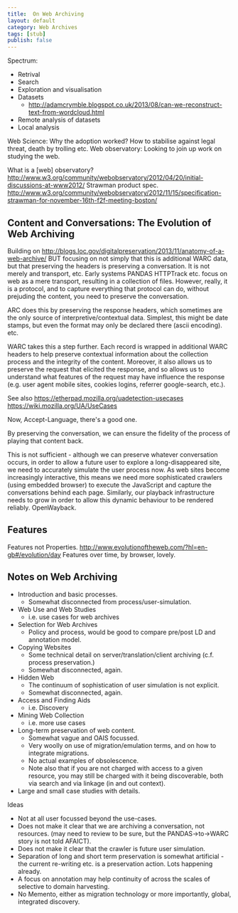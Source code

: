 ```yaml
---
title:  On Web Archiving
layout: default
category: Web Archives
tags: [stub]
publish: false
---
```


Spectrum:
- Retrival
- Search
- Exploration and visualisation
- Datasets
    - http://adamcrymble.blogspot.co.uk/2013/08/can-we-reconstruct-text-from-wordcloud.html
- Remote analysis of datasets
- Local analysis

Web Science: Why the adoption worked? How to stabilise against legal threat, death by trolling etc.
Web observatory: Looking to join up work on studying the web.


What is a [web] observatory?
http://www.w3.org/community/webobservatory/2012/04/20/initial-discussions-at-www2012/
Strawman product spec.
http://www.w3.org/community/webobservatory/2012/11/15/specification-strawman-for-november-16th-f2f-meeting-boston/



Content and Conversations: The Evolution of Web Archiving
---------------------------------------------------------

Building on http://blogs.loc.gov/digitalpreservation/2013/11/anatomy-of-a-web-archive/
BUT focusing on not simply that this is additional WARC data, but that preserving the headers is preserving a conversation. It is not merely and transport, etc. Early systems PANDAS HTTPTrack etc. focus on web as a mere transport, resulting in a collection of files. However, really, it is a protocol, and to capture everything that protocol can do, without prejuding the content, you need to preserve the conversation.

ARC does this by preserving the response headers, which sometimes are the only source of interpretive/contextual data. Simplest, this might be date stamps, but even the format may only be declared there (ascii encoding). etc.

WARC takes this a step further. Each record is wrapped in additional WARC headers to help preserve contextual information about the collection process and the integrity of the content. Moreover, it also allows us to preserve the request that elicited the response, and so allows us to understand what features of the request may have influence the response (e.g. user agent mobile sites, cookies logins, referrer google-search, etc.).

See also https://etherpad.mozilla.org/uadetection-usecases https://wiki.mozilla.org/UA/UseCases

Now, Accept-Language, there's a good one.

By preserving the conversation, we can ensure the fidelity of the process of playing that content back.

This is not sufficient - although we can preserve whatever conversation occurs, in order to allow a future user to explore a long-disappeared site, we need to accurately simulate the user process now. As web sites become increasingly interactive, this means we need more sophisticated crawlers (using embedded browser) to execute the JavaScript and capture the conversations behind each page. Similarly, our playback infrastructure needs to grow in order to allow this dynamic behaviour to be rendered reliably. OpenWayback.


Features
--------
Features not Properties.
http://www.evolutionoftheweb.com/?hl=en-gb#/evolution/day
Features over time, by browser, lovely.

Notes on Web Archiving
----------------------

* Introduction and basic processes.
    * Somewhat disconnected from process/user-simulation.
* Web Use and Web Studies
    * i.e. use cases for web archives
* Selection for Web Archives
    * Policy and process, would be good to compare pre/post LD and annotation model.
* Copying Websites
    * Some technical detail on server/translation/client archiving (c.f. process preservation.)
    * Somewhat disconnected, again.
* Hidden Web
    * The continuum of sophistication of user simulation is not explicit.
    * Somewhat disconnected, again.
* Access and Finding Aids
    * i.e. Discovery
* Mining Web Collection
    * i.e. more use cases
* Long-term preservation of web content.
    * Somewhat vague and OAIS focussed.
    * Very woolly on use of migration/emulation terms, and on how to integrate migrations.
    * No actual examples of obsolescence.
    * Note also that if you are not charged with access to a given resource, you may still be charged with it being discoverable, both via search and via linkage (in and out context).
* Large and small case studies with details.

Ideas
* Not at all user focussed beyond the use-cases.
* Does not make it clear that we are archiving a conversation, not resources. (may need to review to be sure, but the PANDAS->to->WARC story is not told AFAICT).
* Does not make it clear that the crawler is future user simulation.
* Separation of long and short term preservation is somewhat artificial - the current re-writing etc. is a preservation action. Lots happening already.
* A focus on annotation may help continuity of across the scales of selective to domain harvesting.
* No Memento, either as migration technology or more importantly, global, integrated discovery.
